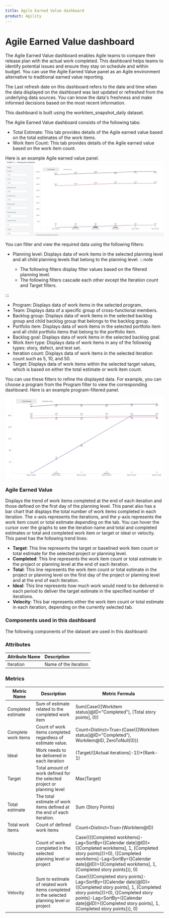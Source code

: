 ```yaml
---
title: Agile Earned Value dashboard
product: Agility
---
```

# Agile Earned Value dashboard

The Agile Earned Value dashboard enables Agile teams to compare their release plan with the actual work completed. This dashboard helps teams to identify potential issues and ensure they stay on schedule and within budget. You can use the Agile Earned Value panel as an Agile environment alternative to traditional earned value reporting.

The Last refresh date on this dashboard refers to the date and time when the data displayed on the dashboard was last updated or refreshed from the underlying data sources. You can know the data's freshness and make informed decisions based on the most recent information.

This dashboard is built using the workitem_snapshot_daily dataset.

The Agile Earned Value dashboard consists of the following tabs:
- Total Estimate: This tab provides details of the Agile earned value based on the total estimates of the work items.
- Work Item Count: This tab provides details of the Agile earned value based on the work item count.


Here is an example Agile earned value panel.
![Agile earned value](./images/agile_earned_value.PNG)

You can filter and view the required data using the following filters:

- Planning level: Displays data of work items in the selected planning level and all child planning levels that belong to the planning level.
:::note

  - The following filters display filter values based on the filtered planning level.
  - The following filters cascade each other except the Iteration count and Target filters.

:::
- Program: Displays data of work items in the selected program.
- Team: Displays data of a specific group of cross-functional members.
- Backlog group: Displays data of work items in the selected backlog group and child backlog group that belongs to the backlog group.
- Portfolio item: Displays data of work items in the selected portfolio item and all child portfolio items that belong to the portfolio item.
- Backlog goal: Displays data of work items in the selected backlog goal.
- Work item type: Displays data of work items in any of the following types: story, defect, and test set.
-  Iteration count: Displays data of work items in the selected iteration count such as 5, 10, and 50.
-  Target: Displays data of work items within the selected target values, which is based on either the total estimate or work item count.
 
You can use these filters to refine the displayed data. For example, you can choose a program from the Program filter to view the corresponding dashboard. Here is an example program-filtered panel.

![Agile earned value filtered panel](./images/agile_earned_value_filtered_panel.PNG)

### Agile Earned Value
Displays the trend of work items completed at the end of each iteration and those defined on the first day of the planning level. This panel also has a bar chart that displays the total number of work items completed in each iteration. The x-axis represents the iterations, and the y-axis represents the work item count or total estimate depending on the tab. You can hover the cursor over the graphs to see the iteration name and total and completed estimates or total and completed work item or target or ideal or velocity. This panel has the following trend lines:

- **Target**: This line represents the target or baselined work item count or total estimate for the selected project or planning level. 
- **Completed**: This line represents the work item count or total estimate in the project or planning level at the end of each iteration.
- **Total**: This line represents the work item count or total estimate in the project or planning level on the first day of the project or planning level and at the end of each iteration.
- **Ideal**: This line represents how much work would need to be delivered in each period to deliver the target estimate in the specified number of iterations.
- **Velocity**: This bar represents either the work item count or total estimate in each iteration, depending on the currently selected tab.

### Components used in this dashboard

The following components of the dataset are used in this dashboard:

### Attributes
| Attribute Name | Description           |
| :------------- | :-------------------- |
| Iteration      | Name of the iteration |

### Metrics
| Metric Name         | Description                                                                               | Metric Formula                                                                                                                                                                                                                                      |
| ------------------- | ----------------------------------------------------------------------------------------- | --------------------------------------------------------------------------------------------------------------------------------------------------------------------------------------------------------------------------------------------------- |
| Completed estimate  | Sum of estimate related to the completed work item                                        | Sum(Case(([Workitem status]@ID="Completed"), [Total story points], 0))                                                                                                                                                                              |
| Complete work items | Count of work items completed regardless of estimate value.                               | Count<Distinct=True>(Case(([Workitem status]@ID="Completed"), Workitem@ID, ZeroToNull(0)))                                                                                                                                                          |
| Ideal               | Work needs to be delivered in each iteration                                              | (Target/([Actual iterations]-1))*(Rank-1)                                                                                                                                                                                                           |
| Target              | Total amount of work defined for the selected project or planning level                   | Max(Target)                                                                                                                                                                                                                                         |
| Total estimate      | The total estimate of work items defined at the end of each iteration.                    | Sum (Story Points)                                                                                                                                                                                                                                  |
| Total work items    | Count of defined work items                                                               | Count<Distinct=True>(Workitem@ID)                                                                                                                                                                                                                   |
| Velocity            | Count of work completed in the selected planning level or project                         | Case((([Completed workitems]-Lag<SortBy=([Calendar date]@ID)>([Completed workitems], 1, [Completed story points]))>0), ([Completed workitems]-Lag<SortBy=([Calendar date]@ID)>([Completed workitems], 1, [Completed story points])), 0)             |
| Velocity            | Sum to estimate of related work items completed in the selected planning level or project | Case((([Completed story points]-Lag<SortBy=([Calendar date]@ID)>([Completed story points], 1, [Completed story points]))>0), ([Completed story points]-Lag<SortBy=([Calendar date]@ID)>([Completed story points], 1, [Completed story points])), 0) |


